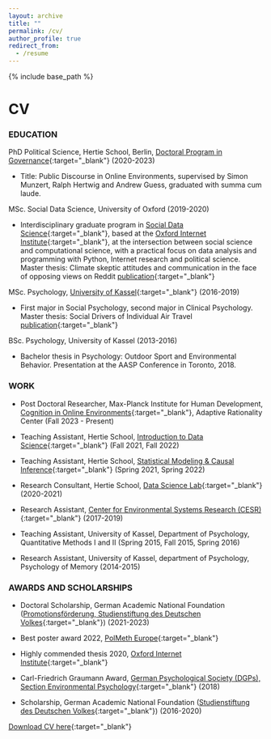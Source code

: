 ```yaml
---
layout: archive
title: ""
permalink: /cv/
author_profile: true
redirect_from:
  - /resume
---
```


{% include base_path %}
# CV

### EDUCATION

PhD Political Science, Hertie School, Berlin, [Doctoral Program in Governance](https://www.hertie-school.org/en/docgov){:target="_blank"} (2020-2023)

* Title: Public Discourse in Online Environments, supervised by Simon Munzert, Ralph Hertwig and Andrew Guess, graduated with summa cum laude.

MSc. Social Data Science, University of Oxford (2019-2020)

* Interdisciplinary graduate program in [Social Data Science](https://www.ox.ac.uk/admissions/graduate/courses/msc-social-data-science){:target="_blank"}, based at the [Oxford Internet Institute](https://www.oii.ox.ac.uk/){:target="_blank"}, at the intersection between social science and computational science, with a practical focus on data analysis and programming with Python, Internet research and political science. Master thesis: Climate skeptic attitudes and communication in the face of opposing views on Reddit [publication](https://www.tandfonline.com/doi/citedby/10.1080/17524032.2022.2071314?scroll=top&needAccess=true){:target="_blank"}

MSc. Psychology, [University of Kassel](https://www.uni-kassel.de/fb01/institute/institut-fuer-psychologie/){:target="_blank"} (2016-2019)

* First major in Social Psychology, second major in Clinical Psychology. Master thesis: Social Drivers of Individual Air Travel [publication](https://www.tandfonline.com/doi/full/10.1080/09669582.2020.1812616){:target="_blank"}

BSc. Psychology, University of Kassel (2013-2016)

* Bachelor thesis in Psychology: Outdoor Sport and Environmental Behavior. Presentation at the AASP Conference in Toronto, 2018.

### WORK 

* Post Doctoral Researcher, Max-Planck Institute for Human Development, [Cognition in Online Environments](https://www.mpib-berlin.mpg.de/research/research-centers/adaptive-rationality/research-areas/cognition-in-online-environment){:target="_blank"}, Adaptive Rationality Center (Fall 2023 - Present)

* Teaching Assistant, Hertie School, [Introduction to Data Science](https://github.com/intro-to-data-science-21){:target="_blank"} (Fall 2021, Fall 2022)

* Teaching Assistant, Hertie School, [Statistical Modeling & Causal Inference](https://www.hertie-school.org/en/study/course-catalogue/course/course/statistics-ii-foundations-statistical-estimation-and-identification){:target="_blank"} (Spring 2021, Spring 2022)

* Research Consultant, Hertie School, [Data Science Lab](https://www.hertie-school.org/en/datasciencelab/research-consulting){:target="_blank"} (2020-2021)

* Research Assistant, [Center for Environmental Systems Research (CESR)](https://www.uni-kassel.de/einrichtungen/en/cesr/the-cesr.html){:target="_blank"} (2017-2019)

* Teaching Assistant, University of Kassel, Department of Psychology, Quantitative Methods I and II (Spring 2015, Fall 2015, Spring 2016)

* Research Assistant, University of Kassel, department of Psychology, Psychology of Memory (2014-2015)


### AWARDS AND SCHOLARSHIPS

*  Doctoral Scholarship, German Academic National Foundation ([Promotionsförderung, Studienstiftung des Deutschen Volkes](https://www.studienstiftung.de/infos-fuer-promovierende/promotionsfoerderung-der-studienstiftung/){:target="_blank"}) (2021-2023)

* Best poster award 2022, [PolMeth Europe](https://www.wiso.uni-hamburg.de/fachbereich-sowi/professuren/troeger/events/polmeth-europe/2022.html){:target="_blank"}
  
* Highly commended thesis 2020, [Oxford Internet Institute](https://www.oii.ox.ac.uk/blog/introducing-the-2020-oii-msc-thesis-prize-winners/){:target="_blank"}

* Carl-Friedrich Graumann Award, [German Psychological Society (DGPs), Section Environmental Psychology](https://fachgruppe-umweltpsychologie.de/ehrungen-preise/c-f-graumann-preistraeger/#:~:text=Graumann%2DPreis%20wird%20im%20Rahmen,Das%20Preisgeld%20betr%C3%A4gt%20%E2%82%AC%20500.){:target="_blank"} (2018)

* Scholarship, German Academic National Foundation ([Studienstiftung des Deutschen Volkes](https://www.studienstiftung.de/){:target="_blank"}) (2016-2020)



[Download CV here](http://lfoswald.github.io/files/CV_oswald_public.pdf){:target="_blank"}
